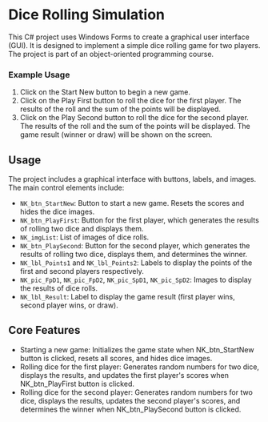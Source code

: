 # Dice Rolling Simulation

This C# project uses Windows Forms to create a graphical user interface (GUI). It is designed to implement a simple dice rolling game for two players. The project is part of an object-oriented programming course.



### Example Usage

1. Click on the Start New button to begin a new game.
2. Click on the Play First button to roll the dice for the first player. The results of the roll and the sum of the points will be displayed.
3. Click on the Play Second button to roll the dice for the second player. The results of the roll and the sum of the points will be displayed. The game result (winner or draw) will be shown on the screen.

## Usage

The project includes a graphical interface with buttons, labels, and images. The main control elements include:

- `NK_btn_StartNew`: Button to start a new game. Resets the scores and hides the dice images.
- `NK_btn_PlayFirst`: Button for the first player, which generates the results of rolling two dice and displays them.
- `NK_imgList`: List of images of dice rolls.
- `NK_btn_PlaySecond`: Button for the second player, which generates the results of rolling two dice, displays them, and determines the winner.
- `NK_lbl_Points1` and `NK_lbl_Points2`: Labels to display the points of the first and second players respectively.
- `NK_pic_FpD1`, `NK_pic_FpD2`, `NK_pic_SpD1`, `NK_pic_SpD2`: Images to display the results of dice rolls.
- `NK_lbl_Result`: Label to display the game result (first player wins, second player wins, or draw).


## Core Features

- Starting a new game: Initializes the game state when NK_btn_StartNew button is clicked, resets all scores, and hides dice images.
- Rolling dice for the first player: Generates random numbers for two dice, displays the results, and updates the first player's scores when NK_btn_PlayFirst button is clicked.
- Rolling dice for the second player: Generates random numbers for two dice, displays the results, updates the second player's scores, and determines the winner when NK_btn_PlaySecond button is clicked.

